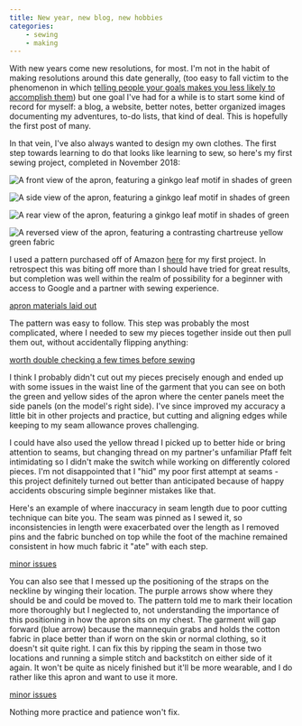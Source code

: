 ```yaml
---
title: New year, new blog, new hobbies
categories: 
	- sewing
	- making
---
```


With new years come new resolutions, for most. I'm not in the habit of making resolutions around this date generally, (too easy to fall victim to the phenomenon in which [telling people your goals makes you less likely to accomplish them](http://www.psych.nyu.edu/gollwitzer/09_Gollwitzer_Sheeran_Seifert_Michalski_When_Intentions_.pdf)) but one goal I've had for a while is to start some kind of record for myself: a blog, a website, better notes, better organized images documenting my adventures, to-do lists, that kind of deal. This is hopefully the first post of many.

In that vein, I've also always wanted to design my own clothes. The first step towards learning to do that looks like learning to sew, so here's my first sewing project, completed in November 2018:

![A front view of the apron, featuring a ginkgo leaf motif in shades of green](/images/2019/1/apron_front.jpg)

![A side view of the apron, featuring a ginkgo leaf motif in shades of green](/images/2019/1/apron_back.jpg)

![A rear view of the apron, featuring a ginkgo leaf motif in shades of green](/images/2019/1/apron_pocket_detail.jpg)

![A reversed view of the apron, featuring a contrasting chartreuse yellow green fabric](/images/2019/1/apron_reverse.tiff)


I used a pattern purchased off of Amazon [here](https://www.amazon.com/gp/product/B075PKXXBK/ref=oh_aui_search_detailpage?ie=UTF8&psc=1) for my first project. In retrospect this was biting off more than I should have tried for great results, but completion was well within the realm of possibility for a beginner with access to Google and a partner with sewing experience.

[apron materials laid out](/images/2019/1/apron__materials.jpg)

The pattern was easy to follow. This step was probably the most complicated, where I needed to sew my pieces together inside out then pull them out, without accidentally flipping anything: 

[worth double checking a few times before sewing](/images/2019/1/apron_construction.jpeg)

I think I probably didn't cut out my pieces precisely enough and ended up with some issues in the waist line of the garment that you can see on both the green and yellow sides of the apron where the center panels meet the side panels (on the model's right side). I've since improved my accuracy a little bit in other projects and practice, but cutting and aligning edges while keeping to my seam allowance proves challenging.

I could have also used the yellow thread I picked up to better hide or bring attention to seams, but changing thread on my partner's unfamiliar Pfaff felt intimidating so I didn't make the switch while working on differently colored pieces. I'm not disappointed that I "hid" my poor first attempt at seams - this project definitely turned out better than anticipated because of happy accidents obscuring simple beginner mistakes like that.


Here's an example of where inaccuracy in seam length due to poor cutting technique can bite you. The seam was pinned as I sewed it, so inconsistencies in length were exacerbated over the length as I removed pins and the fabric bunched on top while the foot of the machine remained consistent in how much fabric it "ate" with each step.

[minor issues](/images/2019/1/apron_detail_issues.jpg)

You can also see that I messed up the positioning of the straps on the neckline by winging their location. The purple arrows show where they should be and could be moved to. The pattern told me to mark their location more thoroughly but I neglected to, not understanding the importance of this positioning in how the apron sits on my chest. The garment will gap forward (blue arrow) because the mannequin grabs and holds the cotton fabric in place better than if worn on the skin or normal clothing, so it doesn't sit quite right. I can fix this by ripping the seam in those two locations and running a simple stitch and backstitch on either side of it again. It won't be quite as nicely finished but it'll be more wearable, and I do rather like this apron and want to use it more.

[minor issues](/images/2019/1/apron_neckline_issues.jpg)

Nothing more practice and patience won't fix.